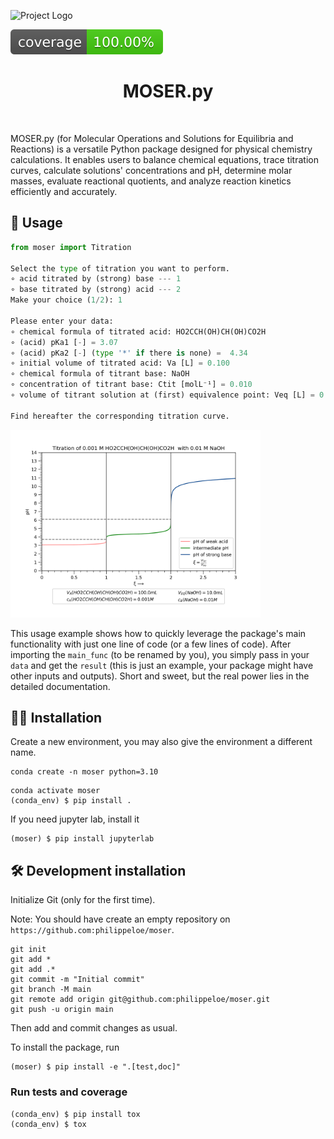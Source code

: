 ![Project Logo](assets/banner2.png)

![Coverage Status](assets/coverage-badge.svg)

<h1 align="center">
MOSER.py
</h1>

<br>

MOSER.py (for Molecular Operations and Solutions for Equilibria and Reactions) is a versatile Python package designed for physical chemistry calculations. It enables users to balance chemical equations, trace titration curves, calculate solutions' concentrations and pH, determine molar masses, evaluate reactional quotients, and analyze reaction kinetics efficiently and accurately.

## 🔬 Usage

```python
from moser import Titration

Select the type of titration you want to perform.
∘ acid titrated by (strong) base --- 1
∘ base titrated by (strong) acid --- 2
Make your choice (1/2): 1

Please enter your data:
∘ chemical formula of titrated acid: HO2CCH(OH)CH(OH)CO2H 
∘ (acid) pKa1 [-] = 3.07
∘ (acid) pKa2 [-] (type '*' if there is none) =  4.34
∘ initial volume of titrated acid: Va [L] = 0.100
∘ chemical formula of titrant base: NaOH
∘ concentration of titrant base: Ctit [molL⁻¹] = 0.010
∘ volume of titrant solution at (first) equivalence point: Veq [L] = 0.010

Find hereafter the corresponding titration curve.
```
<img src="assets/Tit1.png" alt="Alt Text" width="400">

This usage example shows how to quickly leverage the package's main functionality with just one line of code (or a few lines of code). 
After importing the `main_func` (to be renamed by you), you simply pass in your `data` and get the `result` (this is just an example, your package might have other inputs and outputs). 
Short and sweet, but the real power lies in the detailed documentation.

## 👩‍💻 Installation

Create a new environment, you may also give the environment a different name. 

```
conda create -n moser python=3.10 
```

```
conda activate moser
(conda_env) $ pip install .
```

If you need jupyter lab, install it 

```
(moser) $ pip install jupyterlab
```


## 🛠️ Development installation

Initialize Git (only for the first time). 

Note: You should have create an empty repository on `https://github.com:philippeloe/moser`.

```
git init
git add * 
git add .*
git commit -m "Initial commit" 
git branch -M main
git remote add origin git@github.com:philippeloe/moser.git 
git push -u origin main
```

Then add and commit changes as usual. 

To install the package, run

```
(moser) $ pip install -e ".[test,doc]"
```

### Run tests and coverage

```
(conda_env) $ pip install tox
(conda_env) $ tox
```



